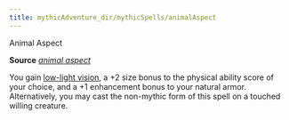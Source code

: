 ```yaml
---
title: mythicAdventure_dir/mythicSpells/animalAspect
---
```

Animal Aspect

**Source** [_animal aspect_](ultimateComba_dir/spells/animalAspect#_animal-aspect)

You gain [low-light vision](monster_dir/universalMonsterRules#_low-light-vision), a +2 size bonus to the physical ability score of your choice, and a +1 enhancement bonus to your natural armor. Alternatively, you may cast the non-mythic form of this spell on a touched willing creature.

